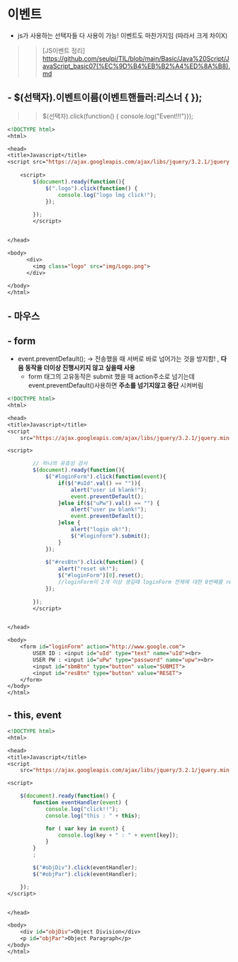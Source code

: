 # 이벤트 
- js가 사용하는 선택자들 다 사용이 가능! 이벤트도 마찬가지임 (따라서 크게 차이X)
>> [JS이벤트 정리] https://github.com/seulpi/TIL/blob/main/Basic/Java%20Script/JavaScript_basic07(%EC%9D%B4%EB%B2%A4%ED%8A%B8).md

## - $(선택자).이벤트이름(이벤트핸들러:리스너 { });
>> $(선택자).click(function() { console.log("Event!!!")});
```jsp
<!DOCTYPE html>
<html>

<head>
<title>Javascript</title>
<script src="https://ajax.googleapis.com/ajax/libs/jquery/3.2.1/jquery.min.js"></script>
												
	<script>
		$(document).ready(function(){
			$(".logo").click(function() {
				console.log("logo lmg click!");
			});
			
		});
		</script>


</head>

<body>
      <div>
      	<img class="logo" src="img/Logo.png">
      </div>
     
</body>
</html>
```

## - 마우스 
## - form 
- event.preventDefault(); → 전송했을 때 서버로 바로 넘어가는 것을 방지함! , **다음 동작을 더이상 진행시키지 않고 싶을때 사용**
    - form 태그의 고유동작은 submit 했을 때 action주소로 넘기는데  event.preventDefault()사용하면 **주소를 넘기지않고 중단** 시켜버림
```jsp
<!DOCTYPE html>
<html>

<head>
<title>Javascript</title>
<script
	src="https://ajax.googleapis.com/ajax/libs/jquery/3.2.1/jquery.min.js"></script>

<script>

		// 하나의 유효성 검사
		$(document).ready(function(){
			$("#loginForm").click(function(event){
				if($("#uId".val() == "")){
					alert("user id blank!");
					event.preventDefault();
				}else if($("uPw").val() == "") {
					alert("user pw blank!");
					event.preventDefault();
				}else {
					alert("login ok!");
					$("#loginForm").submit();
				}
			});
			
			$("#resBtn").click(function() {
				alert("reset ok!");
				$("#loginForm")[0].reset();
				//loginForm이 2개 이상 생길때 loginForm 전체에 대한 0번째를 reset 
			});
			
		});
		</script>


</head>

<body>
	<form id="loginForm" action="http://www.google.com">
		USER ID : <input id="uId" type="text" name="uId"><br>
		USER PW : <input id="uPw" type="password" name="upw"><br>
		<input id="sbmBtn" type="button" value="SUBMIT"> 
		<input id="resBtn" type="button" value="RESET">
	</form>
</body>
</html>
```

## - this, event
```jsp
<!DOCTYPE html>
<html>

<head>
<title>Javascript</title>
<script
	src="https://ajax.googleapis.com/ajax/libs/jquery/3.2.1/jquery.min.js"></script>

<script>

	$(document).ready(function() {
		function eventHandler(event) {
			console.log("click!!");
			console.log("this : " + this);

			for ( var key in event) {
				console.log(key + " : " + event[key]);
			}
		}
		;

		$("#objDiv").click(eventHandler);
		$("#objPar").click(eventHandler);

	});
</script>


</head>

<body>
	<div id="objDiv">Object Division</div>
	<p id="objPar">Object Paragraph</p>
</body>
</html>
```
